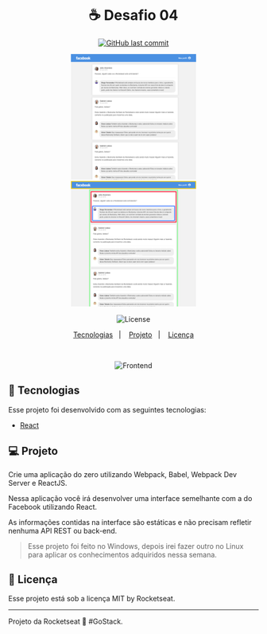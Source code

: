 
<h1 align="center">
  ☕ Desafio 04
</h1>
<p align="center">
  <a href="https://github.com/rodrigodiasf1984/Desafio04">
    <img alt="GitHub last commit" src="https://github.com/rodrigodiasf1984/Desafio04">
  </a>
</p>
<p align="center">
  <img alt="Frontend" src="facebook_example_Desafio04.png" width="50%">
  <img alt="Frontend" src="facebook_example02_desafio04.png" width="50%">
</p>

<p align="center">    
  <img alt="License" src="https://img.shields.io/badge/license-MIT-brightgreen">
</p>

<p align="center">
  <a href="#rocket-tecnologias">Tecnologias</a>&nbsp;&nbsp;&nbsp;|&nbsp;&nbsp;&nbsp;
  <a href="#-projeto">Projeto</a>&nbsp;&nbsp;&nbsp;|&nbsp;&nbsp;&nbsp;  
  <a href="#memo-licença">Licença</a>
</p>

<br>

<p align="center">
  <img alt="Frontend" src=".github/projeto.png" width="100%">
</p>

## :rocket: Tecnologias

Esse projeto foi desenvolvido com as seguintes tecnologias:

- [React](https://reactjs.org)



## 💻 Projeto

Crie uma aplicação do zero utilizando Webpack, Babel, Webpack Dev Server e ReactJS.

Nessa aplicação você irá desenvolver uma interface semelhante com a do Facebook utilizando React.

As informações contidas na interface são estáticas e não precisam refletir nenhuma API REST ou back-end.

>Esse projeto foi feito no Windows, depois irei fazer outro no Linux para aplicar os conhecimentos adquiridos nessa semana.


## :memo: Licença

Esse projeto está sob a licença MIT by Rocketseat.

---

Projeto da Rocketseat :wave: #GoStack. 
